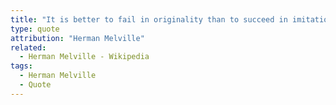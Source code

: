 ```yaml
---
title: "It is better to fail in originality than to succeed in imitation."
type: quote
attribution: "Herman Melville"
related:
  - Herman Melville - Wikipedia
tags:
  - Herman Melville
  - Quote
---
```

